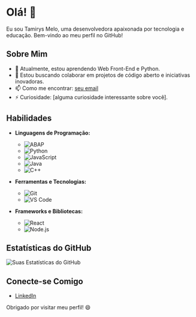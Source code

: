 # Olá! 👋

Eu sou Tamirys Melo, uma desenvolvedora apaixonada por tecnologia e educação. Bem-vindo ao meu perfil no GitHub!

## Sobre Mim

- 🌱 Atualmente, estou aprendendo Web Front-End e Python.
- 👯 Estou buscando colaborar em projetos de código aberto e iniciativas inovadoras.
- 📫 Como me encontrar: [seu email](mailto:tamirys.c.melo@gmail.com)
- ⚡ Curiosidade: [alguma curiosidade interessante sobre você].

## Habilidades

- **Linguagens de Programação:**
  - ![ABAP](https://img.shields.io/badge/-ABAP-333333?style=flat&logo=sap)
  - ![Python](https://img.shields.io/badge/-Python-333333?style=flat&logo=python)
  - ![JavaScript](https://img.shields.io/badge/-JavaScript-333333?style=flat&logo=javascript)
  - ![Java](https://img.shields.io/badge/-Java-333333?style=flat&logo=java)
  - ![C++](https://img.shields.io/badge/-C++-333333?style=flat&logo=c%2B%2B)
    
- **Ferramentas e Tecnologias:**
  - ![Git](https://img.shields.io/badge/-Git-333333?style=flat&logo=git)
  - ![VS Code](https://img.shields.io/badge/-VS%20Code-333333?style=flat&logo=visual-studio-code)

- **Frameworks e Bibliotecas:**
  - ![React](https://img.shields.io/badge/-React-333333?style=flat&logo=react)
  - ![Node.js](https://img.shields.io/badge/-Node.js-333333?style=flat&logo=node.js)

## Estatísticas do GitHub

![Suas Estatísticas do GitHub](https://github-readme-stats.vercel.app/api?username=seuusuario&show_icons=true&theme=radical)

## Conecte-se Comigo

- [LinkedIn](https://www.linkedin.com/in/tamirys-melo-a67b481aa/)

Obrigado por visitar meu perfil! 😄

